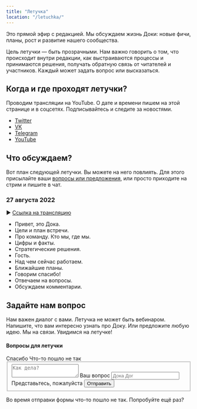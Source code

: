 ```yaml
---
title: "Летучка"
location: "/letuchka/"
---
```


Это прямой эфир с редакцией. Мы обсуждаем жизнь Доки: новые фичи, планы, рост и развитие нашего сообщества.

Цель летучки — быть прозрачными. Нам важно говорить о том, что происходит внутри редакции, как выстраиваются процессы и принимаются решения, получать обратную связь от читателей и участников. Каждый может задать вопрос или высказаться.

## Когда и где проходят летучки?

Проводим трансляции на YouTube. О дате и времени пишем на этой странице и в соцсетях. Подписывайтесь и следите за новостями.

- [Twitter](https://twitter.com/doka_guide)
- [VK](https://vk.com/doka_guide)
- [Telegram](https://t.me/doka_guide)
- [YouTube](https://www.youtube.com/channel/UC3x-s8InrG0PMqoY5nwnz7w)

## Что обсуждаем?

Вот план следующей летучки. Вы можете на него повлиять. Для этого присылайте ваши [вопросы или предложения](/letuchka/#zadayte-nam-vopros), или просто приходите на стрим и пишите в чат.

### 27 августа 2022

▶️ [Ссылка на трансляцию](https://youtu.be/lcfokpDYfaE)

- Привет, это Дока.
- Цели и план встречи.
- Про команду. Кто мы, где мы.
- Цифры и факты.
- Стратегические решения.
- Гость.
- Над чем сейчас работаем.
- Ближайшие планы.
- Говорим спасибо!
- Отвечаем на вопросы.
- Обсуждаем комментарии.

## Задайте нам вопрос

Нам важен диалог с вами. Летучка не может быть вебинаром. Напишите, что вам интересно узнать про Доку. Или предложите любую идею. Мы на связи. Увидимся на летучке!

<form class="question-form" method="post" autocomplete="off" data-state="idle">
  <div class="question-form__header font-theme">
    <h4 class="question-form__title" data-state="idle">Вопросы для летучки</h4>
    <span class="question-form__title question-form__title--success" data-state="success">Спасибо</span>
    <span class="question-form__title question-form__title--error" data-state="error">Что-то пошло не так</span>
  </div>
  <fieldset class="question-form__fieldset">
    <div class="question-form__text">
      <div class="text-control">
        <label for="question" class="text-control__label">
          <textarea class="text-control__item text-control__input" name="question" placeholder="Как дела?"></textarea>
          <span class="text-control__label-text">Ваш вопрос</span>
        </label>
        <label for="person" class="text-control__label">
          <input class="text-control__item text-control__input" name="person" placeholder="Дока Дог">
          <span class="text-control__label-text">Представьтесь, пожалуйста</span>
        </label>
        <button class="text-control__item text-control__button button button--invert" type="submit">Отправить</button>
      </div>
    </div>
  </fieldset>
  <p class="question-form__error" data-state="error">
    Во время отправки формы что-то пошло не так. Попробуйте ещё раз?
  </p>
</form>
